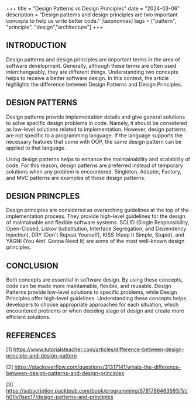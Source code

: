 +++
title = "Design Patterns vs Design Principles"
date = "2024-03-06"
description = "Design patterns and design principles are two important concepts to help us write better code."
[taxonomies]
tags = ["pattern", "principle", "design","architecture"]
+++

## INTRODUCTION

Design patterns and design principles are important terms in the area of software development. Generally, although these terms are often used interchangeably, they are different things. Understanding two concepts helps to receive a better software design. In this context, the article highlights the difference between Design Patterns and Design Principles.

## DESIGN PATTERNS

Design patterns provide implementation details and give general solutions to solve specific design problems in code. Namely, it should be considered as low-level solutions related to implementation. However, design patterns are not specific to a programming language.  If the language supports the necessary features that come with OOP, the same design pattern can be applied to that language. 

Using design patterns helps to enhance the maintainability and scalability of code. For this reason, design patterns are preferred instead of temporary solutions when any problem is encountered. Singleton, Adapter, Factory, and MVC patterns are examples of these design patterns.

## DESIGN PRINCPLES

Design principles are considered as overarching guidelines at the top of the implementation process. They provide high-level guidelines for the design of maintainable and flexible software systems. SOLID (Single Responsibility, Open-Closed, Liskov Substitution, Interface Segregation, and Dependency Injection), DRY (Don't Repeat Yourself), KISS (Keep It Simple, Stupid), and YAGNI (You Aint' Gonna Need It) are some of the most well-known design principles.

## CONCLUSION

Both concepts are essential in software design. By using these concepts, code can be made more maintainable, flexible, and reusable. Design Patterns provide low-level solutions to specific problems, while Design Principles offer high-level guidelines. Understanding these concepts helps developers to choose appropriate approaches for each situation, which encountered problems or when deciding stage of design and create more efficient solutions.

## REFERENCES

[1] <a href="https://www.tutorialsteacher.com/articles/difference-between-design-principle-and-design-pattern" target="_blank">https://www.tutorialsteacher.com/articles/difference-between-design-principle-and-design-pattern</a>

[2] <a href="https://stackoverflow.com/questions/31317141/whats-the-difference-between-design-patterns-and-design-principles" target="_blank">https://stackoverflow.com/questions/31317141/whats-the-difference-between-design-patterns-and-design-principles</a>

[3] <a href="https://subscription.packtpub.com/book/programming/9781786463593/1/ch01lvl1sec17/design-patterns-and-principles" target="_blank">https://subscription.packtpub.com/book/programming/9781786463593/1/ch01lvl1sec17/design-patterns-and-principles</a>

